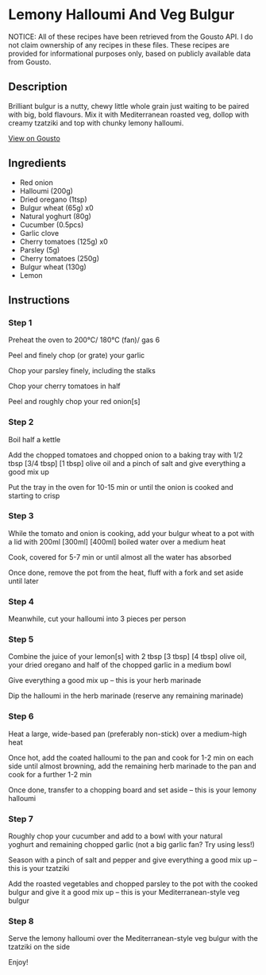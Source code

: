 # Lemony Halloumi And Veg Bulgur

NOTICE: All of these recipes have been retrieved from the Gousto API. I do not claim ownership of any recipes in these files. These recipes are provided for informational purposes only, based on publicly available data from Gousto.

## Description

Brilliant bulgur is a nutty, chewy little whole grain just waiting to be paired with big, bold flavours. Mix it with Mediterranean roasted veg, dollop with creamy tzatziki and top with chunky lemony halloumi. 

[View on Gousto](https://www.gousto.co.uk/recipes/cookbook/lemony-halloumi-mediterranean-style-veg-bulgur)

## Ingredients

- Red onion
- Halloumi (200g)
- Dried oregano (1tsp)
- Bulgur wheat (65g) x0
- Natural yoghurt (80g)
- Cucumber (0.5pcs)
- Garlic clove
- Cherry tomatoes (125g) x0
- Parsley (5g)
- Cherry tomatoes (250g)
- Bulgur wheat (130g)
- Lemon

## Instructions


### Step 1

Preheat the oven to 200°C/ 180°C (fan)/ gas 6

Peel and finely chop (or grate) your garlic

Chop your parsley finely, including the stalks

Chop your cherry tomatoes in half

Peel and roughly chop your red onion[s]


### Step 2

Boil half a kettle

Add the chopped tomatoes and chopped onion to a baking tray with 1/2 tbsp<span class="text-purple"> [3/4 tbsp]</span> <span class="text-danger">[1 tbsp]</span> olive oil and a pinch of salt and give everything a good mix up

Put the tray in the oven for 10-15 min or until the onion is cooked and starting to crisp


### Step 3

While the tomato and onion is cooking, add your bulgur wheat to a pot with a lid with 200ml<span class="text-purple"> [300ml] </span><span class="text-danger">[400ml]</span> boiled water over a medium heat

Cook, covered for 5-7 min or until almost all the water has absorbed

Once done, remove the pot from the heat, fluff with a fork and set aside until later


### Step 4

Meanwhile, cut your halloumi into 3 pieces per person


### Step 5

Combine the juice of your lemon[s] with 2 tbsp <span class="text-purple">[3 tbsp]</span> <span class="text-danger">[4 tbsp]</span> olive oil, your dried oregano and half of the chopped garlic in a medium bowl

Give everything a good mix up – this is your herb marinade

Dip the halloumi in the herb marinade (reserve any remaining marinade)


### Step 6

Heat a large, wide-based pan (preferably non-stick) over a medium-high heat

Once hot, add the coated halloumi to the pan and cook for 1-2 min on each side until almost browning, add the remaining herb marinade to the pan and cook for a further 1-2 min

Once done, transfer to a chopping board and set aside – this is your lemony halloumi


### Step 7

Roughly chop your cucumber and add to a bowl with your natural yoghurt and remaining chopped garlic (not a big garlic fan? Try using less!)

Season with a pinch of salt and pepper and give everything a good mix up – this is your tzatziki

Add the roasted vegetables and chopped parsley to the pot with the cooked bulgur and give it a good mix up – this is your Mediterranean-style veg bulgur

### Step 8

Serve the lemony halloumi over the Mediterranean-style veg bulgur with the tzatziki on the side

Enjoy!


